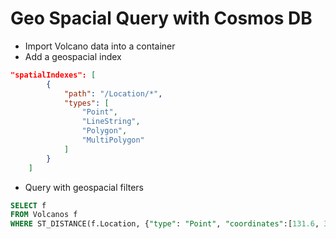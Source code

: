# Geo Spacial Query with Cosmos DB

- Import Volcano data into a container
- Add a geospacial index

```json
"spatialIndexes": [
        {
            "path": "/Location/*",
            "types": [
                "Point",
                "LineString",
                "Polygon",
                "MultiPolygon"
            ]
        }
    ]
```

- Query with geospacial filters

```sql
SELECT f
FROM Volcanos f
WHERE ST_DISTANCE(f.Location, {"type": "Point", "coordinates":[131.6, 34.5]}) < 30000
```
